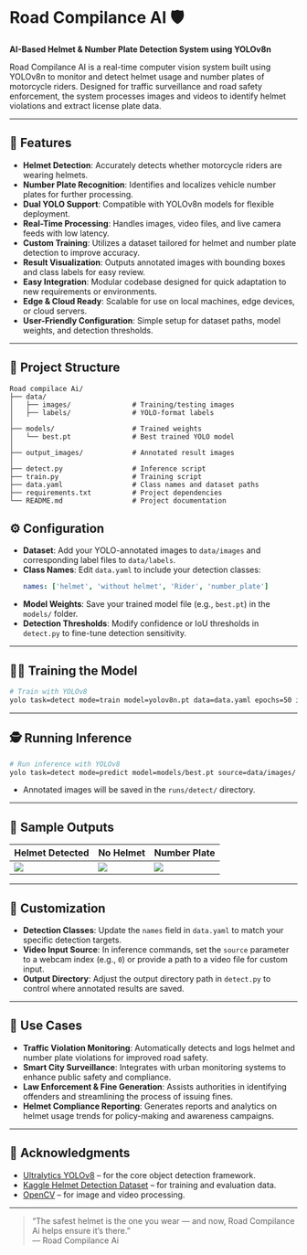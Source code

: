 
# Road Compilance AI 🛡️  
**AI-Based Helmet & Number Plate Detection System using YOLOv8n**

 Road Compilance AI is a real-time computer vision system built using YOLOv8n to monitor and detect helmet usage and number plates of motorcycle riders. Designed for traffic surveillance and road safety enforcement, the system processes images and videos to identify helmet violations and extract license plate data.

---

## 🚀 Features
- **Helmet Detection**: Accurately detects whether motorcycle riders are wearing helmets.
- **Number Plate Recognition**: Identifies and localizes vehicle number plates for further processing.
- **Dual YOLO Support**: Compatible with  YOLOv8n models for flexible deployment.
- **Real-Time Processing**: Handles images, video files, and live camera feeds with low latency.
- **Custom Training**: Utilizes a dataset tailored for helmet and number plate detection to improve accuracy.
- **Result Visualization**: Outputs annotated images with bounding boxes and class labels for easy review.
- **Easy Integration**: Modular codebase designed for quick adaptation to new requirements or environments.
- **Edge & Cloud Ready**: Scalable for use on local machines, edge devices, or cloud servers.
- **User-Friendly Configuration**: Simple setup for dataset paths, model weights, and detection thresholds.

---

## 🧠 Project Structure

```
Road compilace Ai/
├── data/
│   ├── images/               # Training/testing images
│   ├── labels/               # YOLO-format labels
│
├── models/                   # Trained weights
│   └── best.pt               # Best trained YOLO model
│
├── output_images/            # Annotated result images
│
├── detect.py                 # Inference script
├── train.py                  # Training script
├── data.yaml                 # Class names and dataset paths
├── requirements.txt          # Project dependencies
└── README.md                 # Project documentation
```


## ⚙️ Configuration

- **Dataset**: Add your YOLO-annotated images to `data/images` and corresponding label files to `data/labels`.
- **Class Names**: Edit `data.yaml` to include your detection classes:
  ```yaml
  names: ['helmet', 'without helmet', 'Rider', 'number_plate']
  ```
- **Model Weights**: Save your trained model file (e.g., `best.pt`) in the `models/` folder.
- **Detection Thresholds**: Modify confidence or IoU thresholds in `detect.py` to fine-tune detection sensitivity.

---

## 🏋️‍♀️ Training the Model

```bash
# Train with YOLOv8
yolo task=detect mode=train model=yolov8n.pt data=data.yaml epochs=50 imgsz=640
```

---

## 🕵️ Running Inference

```bash
# Run inference with YOLOv8
yolo task=detect mode=predict model=models/best.pt source=data/images/ conf=0.4
```

- Annotated images will be saved in the `runs/detect/` directory.

---

## 📸 Sample Outputs

| Helmet Detected | No Helmet | Number Plate |
|-----------------|-----------|--------------|
| ![](output_images/helmet.jpg) | ![](output_images/no_helmet.jpg) | ![](output_images/plate.jpg) |

---

## 🔧 Customization

- **Detection Classes**: Update the `names` field in `data.yaml` to match your specific detection targets.
- **Video Input Source**: In inference commands, set the `source` parameter to a webcam index (e.g., `0`) or provide a path to a video file for custom input.
- **Output Directory**: Adjust the output directory path in `detect.py` to control where annotated results are saved.

---

## 📡 Use Cases

- **Traffic Violation Monitoring**: Automatically detects and logs helmet and number plate violations for improved road safety.
- **Smart City Surveillance**: Integrates with urban monitoring systems to enhance public safety and compliance.
- **Law Enforcement & Fine Generation**: Assists authorities in identifying offenders and streamlining the process of issuing fines.
- **Helmet Compliance Reporting**: Generates reports and analytics on helmet usage trends for policy-making and awareness campaigns.
---


## 🙏 Acknowledgments
- [Ultralytics YOLOv8](https://github.com/ultralytics/ultralytics) – for the core object detection framework.
- [Kaggle Helmet Detection Dataset](https://www.kaggle.com/datasets/andrewmvd/helmet-detection) – for training and evaluation data.
- [OpenCV](https://opencv.org/) – for image and video processing.
---

> “The safest helmet is the one you wear — and now, Road Compilance Ai helps ensure it’s there.”  
> — Road Compilance Ai

